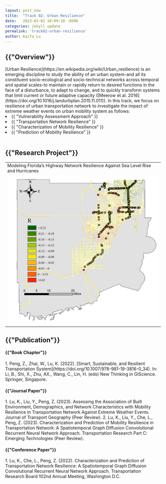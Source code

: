 ```yaml
---
layout: post_new
title:  "Track 02: Urban Resilience"
date:   2023-03-02 10:09:10 -0500
categories: jekyll update
permalink: 'track02-urban-resilience'
author: Kaifa Lu
---
```


<h2>{{"Overview"}}</h2>
[Urban Resilience](https://en.wikipedia.org/wiki/Urban_resilience) is an emerging discipline to study the ability of an urban system-and all its constituent socio-ecological and socio-technical networks across temporal and spatial scales-to maintain or rapidly return to desired functions in the face of a disturbance, to adapt to change, and to quickly transform systems that limit current or future adaptive capacity ([Meerow et al. 2016](https://doi.org/10.1016/j.landurbplan.2015.11.011)). In this track, we focus on resilience of urban transportation network to investigate the impact of extreme weather events on urban mobility system as follows:
<li>{{ "Vulnerability Assessment Approach" }}</li>
<li>{{ "Transportation Network Resilience" }}</li>
<li>{{ "Characterization of Mobility Resilience" }}</li>
<li>{{ "Prediction of Mobility Resilience" }}</li>
<br>
<h2>{{"Research Project"}}</h2>
<table>
  <tr>
    <td>Modeling Florida’s Highway Network Resilience Against Sea Level Rise and Hurricanes</td>
  </tr>
  <tr>
    <td><img src="assets/Track02_Project01.jpg"></td>
  </tr>
 </table>
<h2>{{"Publication"}}</h2>
<h4>{{"Book Chapter"}}</h4>
1. Peng, Z., Zhai, W., Lu, K. (2022). [Smart, Sustainable, and Resilient Transportation System](https://doi.org/10.1007/978-981-19-3816-0_34). In: Li, B., Shi, X., Zhu, AX., Wang, C., Lin, H. (eds) New Thinking in GIScience. Springer, Singapore.
<br>
<h4>{{"Journal Paper"}}</h4>
1. Lu, K., Liu, Y., Peng, Z. (2023). Assessing the Association of Built Environment, Demographics, and Network Characteristics with Mobility Resilience in Transportation Network Against Extreme Weather Events. Journal of Transport Geography (Peer Review).
2. Lu, K., Liu, Y., Che, L., Peng, Z. (2023). Characterization and Prediction of Mobility Resilience in Transportation Network: A Spatiotemporal Graph Diffusion Convolutional Recurrent Neural Network Approach. Transportation Research Part C: Emerging Technologies (Peer Review).
<h4>{{"Conference Paper"}}</h4>
1. Lu, K., Che, L., Peng, Z. (2022). Characterization and Prediction of Transportation Network Resilience: A Spatiotemporal Graph Diffusion Convolutional Recurrent Neural Network Approach. Transportation Research Board 102nd Annual Meeting, Washington D.C.
